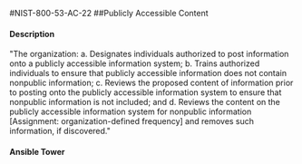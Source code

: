 #NIST-800-53-AC-22
##Publicly Accessible Content
#### Description
"The organization:
  a.  Designates individuals authorized to post information onto a publicly accessible information system;
  b.  Trains authorized individuals to ensure that publicly accessible information does not contain nonpublic information;
  c.  Reviews the proposed content of information prior to posting onto the publicly accessible information system to ensure that nonpublic information is not included; and
  d.  Reviews the content on the publicly accessible information system for nonpublic information [Assignment: organization-defined frequency] and removes such information, if discovered."
#### Ansible Tower

